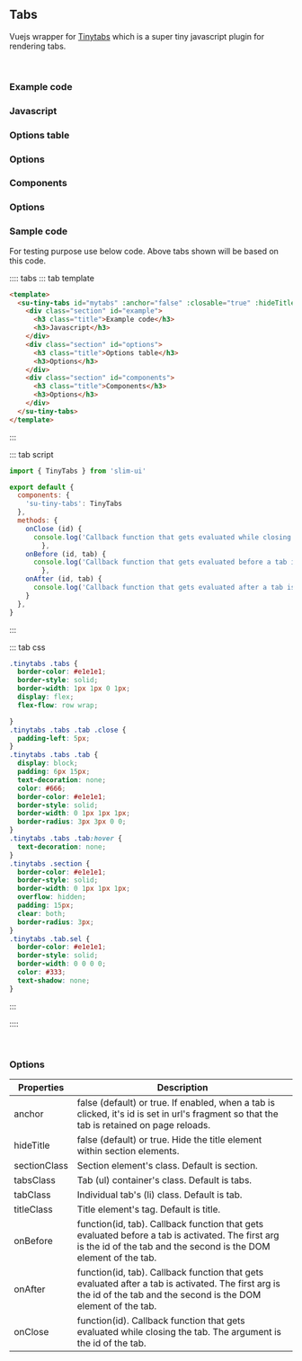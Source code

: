 
## Tabs

Vuejs wrapper for [Tinytabs](https://github.com/knadh/tinytabs) which is a super tiny javascript plugin for rendering tabs.

<br>
<div>
    <su-tiny-tabs id="mytabs" :anchor="false" :closable="true" :hideTitle="false" @on-close="onClose" @on-before="onBefore" @on-after="onAfter">
    <div class="section" id="example">
      <h3 class="title">Example code</h3>
      <h3>Javascript</h3>
    </div>
    <div class="section" id="options">
      <h3 class="title">Options table</h3>
      <h3>Options</h3>
    </div>
    <div class="section" id="components">
      <h3 class="title">Components</h3>
      <h3>Options</h3>
    </div>
  </su-tiny-tabs>
</div>

<script>
export default {
    methods: {
        onClose (id) {
      console.log('Callback function that gets evaluated while closing the tab', id)
        },
    onBefore (id, tab) {
      console.log('Callback function that gets evaluated before a tab is activated', id, tab)
        },
    onAfter (id, tab) {
      console.log('Callback function that gets evaluated after a tab is activated', id, tab)
    }
    }
}
</script>

<style>
.tinytabs .tabs {
  border-color: #e1e1e1;
  border-style: solid;
  border-width: 1px 1px 0 1px;
  display: flex;
  flex-flow: row wrap;

}
.tinytabs .tabs .tab .close {
  padding-left: 5px;
}
.tinytabs .tabs .tab {
  display: block;
  padding: 6px 15px;
  text-decoration: none;
  color: #666;
  border-color: #e1e1e1;
  border-style: solid;
  border-width: 0 1px 1px 1px;
  border-radius: 3px 3px 0 0;
}
.tinytabs .tabs .tab:hover {
  text-decoration: none;
}
.tinytabs .section {
  border-color: #e1e1e1;
  border-style: solid;
  border-width: 0 1px 1px 1px;
  overflow: hidden;
  padding: 15px;
  clear: both;
  border-radius: 3px;
}
.tinytabs .tab.sel {
  border-color: #e1e1e1;
  border-style: solid;
  border-width: 0 0 0 0;
  color: #333;
  text-shadow: none;
}
</style>

### Sample code

For testing purpose use below code. Above tabs shown will be based on this code.

:::: tabs
::: tab template

```html
<template>
  <su-tiny-tabs id="mytabs" :anchor="false" :closable="true" :hideTitle="false" @on-close="onClose" @on-before="onBefore" @on-after="onAfter">
    <div class="section" id="example">
      <h3 class="title">Example code</h3>
      <h3>Javascript</h3>
    </div>
    <div class="section" id="options">
      <h3 class="title">Options table</h3>
      <h3>Options</h3>
    </div>
    <div class="section" id="components">
      <h3 class="title">Components</h3>
      <h3>Options</h3>
    </div>
  </su-tiny-tabs>
</template>
```
:::

::: tab script
```js
import { TinyTabs } from 'slim-ui'

export default {
  components: {
    'su-tiny-tabs': TinyTabs
  },
  methods: {
    onClose (id) {
      console.log('Callback function that gets evaluated while closing the tab', id)
        },
    onBefore (id, tab) {
      console.log('Callback function that gets evaluated before a tab is activated', id, tab)
        },
    onAfter (id, tab) {
      console.log('Callback function that gets evaluated after a tab is activated', id, tab)
    }
  },
}
```
:::

::: tab css
```css
.tinytabs .tabs {
  border-color: #e1e1e1;
  border-style: solid;
  border-width: 1px 1px 0 1px;
  display: flex;
  flex-flow: row wrap;

}
.tinytabs .tabs .tab .close {
  padding-left: 5px;
}
.tinytabs .tabs .tab {
  display: block;
  padding: 6px 15px;
  text-decoration: none;
  color: #666;
  border-color: #e1e1e1;
  border-style: solid;
  border-width: 0 1px 1px 1px;
  border-radius: 3px 3px 0 0;
}
.tinytabs .tabs .tab:hover {
  text-decoration: none;
}
.tinytabs .section {
  border-color: #e1e1e1;
  border-style: solid;
  border-width: 0 1px 1px 1px;
  overflow: hidden;
  padding: 15px;
  clear: both;
  border-radius: 3px;
}
.tinytabs .tab.sel {
  border-color: #e1e1e1;
  border-style: solid;
  border-width: 0 0 0 0;
  color: #333;
  text-shadow: none;
}
```
:::

::::

<br>

### Options
| Properties   | Description
|--------------|---------------------------------------------------------------------------------------------------------------------------------------------------------------------------------------------------------------------------------|
| anchor       | false (default) or true. If enabled, when a tab is clicked, it's id is set in url's fragment so that the tab is retained on page reloads.                                                                                       |
| hideTitle    | false (default) or true. Hide the title element within section elements.                                                                                                                                                          |
| sectionClass | Section element's class. Default is section.                                                                                                                                                                                    |
| tabsClass    | Tab (ul) container's class. Default is tabs.                                                                                                                                                                                    |
| tabClass     | Individual tab's (li) class. Default is tab.                                                                                                                                                                                    |
| titleClass   | Title element's tag. Default is title.                                                                                                                                                                                          |
| onBefore       | function(id, tab). Callback function that gets evaluated before a tab is activated. The first arg is the id of the tab and the second is the DOM element of the tab.                                                            |
| onAfter        | function(id, tab). Callback function that gets evaluated after a tab is activated. The first arg is the id of the tab and the second is the DOM element of the tab.                                                             |
| onClose        | function(id). Callback function that gets evaluated while closing the tab. The argument is the id of the tab.                                                             |

